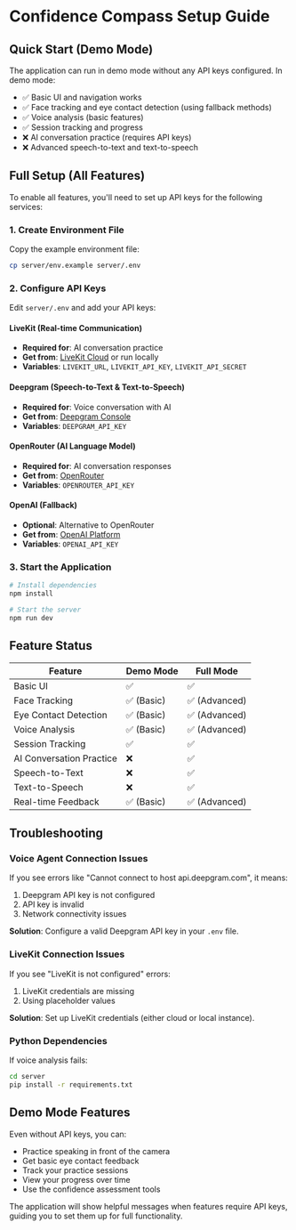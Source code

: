 # Confidence Compass Setup Guide

## Quick Start (Demo Mode)

The application can run in demo mode without any API keys configured. In demo mode:
- ✅ Basic UI and navigation works
- ✅ Face tracking and eye contact detection (using fallback methods)
- ✅ Voice analysis (basic features)
- ✅ Session tracking and progress
- ❌ AI conversation practice (requires API keys)
- ❌ Advanced speech-to-text and text-to-speech

## Full Setup (All Features)

To enable all features, you'll need to set up API keys for the following services:

### 1. Create Environment File

Copy the example environment file:
```bash
cp server/env.example server/.env
```

### 2. Configure API Keys

Edit `server/.env` and add your API keys:

#### LiveKit (Real-time Communication)
- **Required for**: AI conversation practice
- **Get from**: [LiveKit Cloud](https://cloud.livekit.io/) or run locally
- **Variables**: `LIVEKIT_URL`, `LIVEKIT_API_KEY`, `LIVEKIT_API_SECRET`

#### Deepgram (Speech-to-Text & Text-to-Speech)
- **Required for**: Voice conversation with AI
- **Get from**: [Deepgram Console](https://console.deepgram.com/)
- **Variables**: `DEEPGRAM_API_KEY`

#### OpenRouter (AI Language Model)
- **Required for**: AI conversation responses
- **Get from**: [OpenRouter](https://openrouter.ai/keys)
- **Variables**: `OPENROUTER_API_KEY`

#### OpenAI (Fallback)
- **Optional**: Alternative to OpenRouter
- **Get from**: [OpenAI Platform](https://platform.openai.com/api-keys)
- **Variables**: `OPENAI_API_KEY`

### 3. Start the Application

```bash
# Install dependencies
npm install

# Start the server
npm run dev
```

## Feature Status

| Feature | Demo Mode | Full Mode |
|---------|-----------|-----------|
| Basic UI | ✅ | ✅ |
| Face Tracking | ✅ (Basic) | ✅ (Advanced) |
| Eye Contact Detection | ✅ (Basic) | ✅ (Advanced) |
| Voice Analysis | ✅ (Basic) | ✅ (Advanced) |
| Session Tracking | ✅ | ✅ |
| AI Conversation Practice | ❌ | ✅ |
| Speech-to-Text | ❌ | ✅ |
| Text-to-Speech | ❌ | ✅ |
| Real-time Feedback | ✅ (Basic) | ✅ (Advanced) |

## Troubleshooting

### Voice Agent Connection Issues
If you see errors like "Cannot connect to host api.deepgram.com", it means:
1. Deepgram API key is not configured
2. API key is invalid
3. Network connectivity issues

**Solution**: Configure a valid Deepgram API key in your `.env` file.

### LiveKit Connection Issues
If you see "LiveKit is not configured" errors:
1. LiveKit credentials are missing
2. Using placeholder values

**Solution**: Set up LiveKit credentials (either cloud or local instance).

### Python Dependencies
If voice analysis fails:
```bash
cd server
pip install -r requirements.txt
```

## Demo Mode Features

Even without API keys, you can:
- Practice speaking in front of the camera
- Get basic eye contact feedback
- Track your practice sessions
- View your progress over time
- Use the confidence assessment tools

The application will show helpful messages when features require API keys, guiding you to set them up for full functionality. 